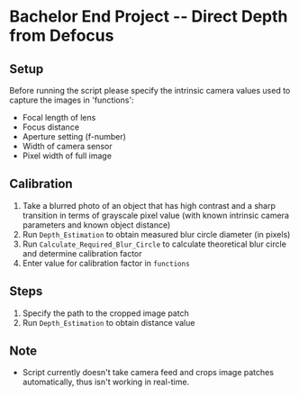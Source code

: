 # Bachelor End Project -- Direct Depth from Defocus

## Setup
Before running the script please specify the intrinsic camera values used to capture the images in 'functions':
- Focal length of lens
- Focus distance
- Aperture setting (f-number)
- Width of camera sensor 
- Pixel width of full image

## Calibration
1. Take a blurred photo of an object that has high contrast and a sharp transition in terms of grayscale pixel value (with known intrinsic camera parameters and known object distance)
2. Run `Depth_Estimation` to obtain measured blur circle diameter (in pixels)
2. Run `Calculate_Required_Blur_Circle` to calculate theoretical blur circle and determine calibration factor
3. Enter value for calibration factor in `functions`

## Steps
1. Specify the path to the cropped image patch
2. Run `Depth_Estimation` to obtain distance value

## Note
- Script currently doesn't take camera feed and crops image patches automatically, thus isn't working in real-time.

